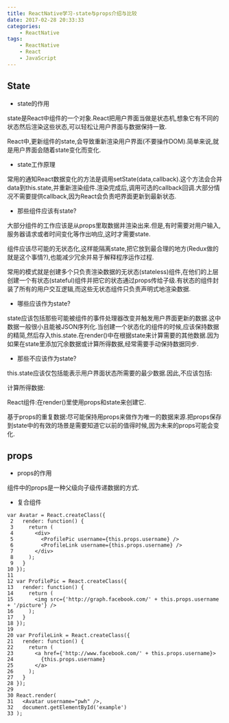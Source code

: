 ```yaml
---
title: ReactNative学习-state与props介绍与比较
date: 2017-02-28 20:33:33
categories:
    - ReactNative
tags: 
    - ReactNative
    - React
    - JavaScript
---
```


## State
* state的作用

state是React中组件的一个对象.React把用户界面当做是状态机,想象它有不同的状态然后渲染这些状态,可以轻松让用户界面与数据保持一致.

React中,更新组件的state,会导致重新渲染用户界面(不要操作DOM).简单来说,就是用户界面会随着state变化而变化.

* state工作原理

常用的通知React数据变化的方法是调用setState(data,callback).这个方法会合并data到this.state,并重新渲染组件.渲染完成后,调用可选的callback回调.大部分情况不需要提供callback,因为React会负责吧界面更新到最新状态.

* 那些组件应该有state?

大部分组件的工作应该是从props里取数据并渲染出来.但是,有时需要对用户输入,服务器请求或者时间变化等作出响应,这时才需要state.

组件应该尽可能的无状态化,这样能隔离state,把它放到最合理的地方(Redux做的就是这个事情?),也能减少冗余并易于解释程序运作过程.

常用的模式就是创建多个只负责渲染数据的无状态(stateless)组件,在他们的上层创建一个有状态(stateful)组件并把它的状态通过props传给子级.有状态的组件封装了所有的用户交互逻辑,而这些无状态组件只负责声明式地渲染数据.

* 哪些应该作为state?

state应该包括那些可能被组件的事件处理器改变并触发用户界面更新的数据.这中数据一般很小且能被JSON序列化.当创建一个状态化的组件的时候,应该保持数据的精简,然后存入this.state.在render()中在根据state来计算需要的其他数据.因为如果在state里添加冗余数据或计算所得数据,经常需要手动保持数据同步.

* 那些不应该作为state?

this.state应该仅包括能表示用户界面状态所需要的最少数据.因此,不应该包括:

计算所得数据:

React组件:在render()里使用props和state来创建它.

基于props的重复数据:尽可能保持用props来做作为唯一的数据来源.把props保存到state中的有效的场景是需要知道它以前的值得时候,因为未来的props可能会变化.



## props

* props的作用

组件中的props是一种父级向子级传递数据的方式.

* 复合组件

```
var Avatar = React.createClass({
 2   render: function() {
 3     return (
 4       <div>
 5         <ProfilePic username={this.props.username} />
 6         <ProfileLink username={this.props.username} />
 7       </div>
 8     );
 9   }
10 });
11 
12 var ProfilePic = React.createClass({
13   render: function() {
14     return (
15       <img src={'http://graph.facebook.com/' + this.props.username + '/picture'} />
16     );
17   }
18 });
19 
20 var ProfileLink = React.createClass({
21   render: function() {
22     return (
23       <a href={'http://www.facebook.com/' + this.props.username}>
24         {this.props.username}
25       </a>
26     );
27   }
28 });
29 
30 React.render(
31   <Avatar username="pwh" />,
32   document.getElementById('example')
33 );
```


